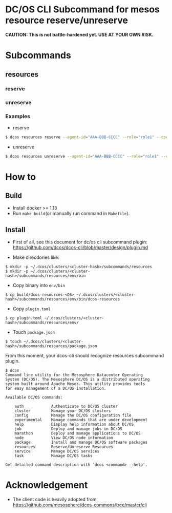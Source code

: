 DC/OS CLI Subcommand for mesos resource reserve/unreserve
==========================================

**CAUTION: This is not battle-hardened yet. USE AT YOUR OWN RISK.** 

# Subcommands

## resources

### reserve

### unreserve

### Examples

* reserve

```sh
$ dcos resources reserve --agent-id="AAA-BBB-CCCC" --role="role1" --cpus=1 --mem=1024
```


* unreserve

```sh
$ dcos resources unreserve --agent-id="AAA-BBB-CCCC" --role="role1" --cpus=1 --mem=1024
```

# How to

## Build

* Install docker >= 1.13
* Run `make build`(or manually run command in `Makefile`).

## Install

* First of all, see this document for dc/os cli subcommand plugin: https://github.com/dcos/dcos-cli/blob/master/design/plugin.md

* Make direcdories like:
```
$ mkdir -p ~/.dcos/clusters/<cluster-hash>/subcommands/resources
$ mkdir -p ~/.dcos/clusters/<cluster-hash>/subcommands/resources/env/bin
```

* Copy binary into `env/bin`

```
$ cp build/dcos-resources-<OS> ~/.dcos/clusters/<cluster-hash>/subcommands/resources/env/bin/dcos-resources
```

* Copy `plugin.toml`

```
$ cp plugin.toml ~/.dcos/clusters/<cluster-hash>/subcommands/resources/env/
```

* Touch `package.json`

```
$ touch ~/.dcos/clusters/<cluster-hash>/subcommands/resources/package.json
```

From this moment, your dcos-cli should recognize resources subcommand plugin.

```
$ dcos
Command line utility for the Mesosphere Datacenter Operating
System (DC/OS). The Mesosphere DC/OS is a distributed operating
system built around Apache Mesos. This utility provides tools
for easy management of a DC/OS installation.

Available DC/OS commands:

	auth           	Authenticate to DC/OS cluster
	cluster        	Manage your DC/OS clusters
	config         	Manage the DC/OS configuration file
	experimental   	Manage commands that are under development
	help           	Display help information about DC/OS
	job            	Deploy and manage jobs in DC/OS
	marathon       	Deploy and manage applications to DC/OS
	node           	View DC/OS node information
	package        	Install and manage DC/OS software packages
	resources      	Reserve/Unreserve Resources
	service        	Manage DC/OS services
	task           	Manage DC/OS tasks

Get detailed command description with 'dcos <command> --help'.
```

# Acknowledgement

* The client code is heavily adopted from https://github.com/mesosphere/dcos-commons/tree/master/cli
